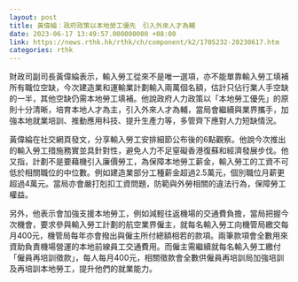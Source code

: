 ```yaml
---
layout: post
title: 黃偉綸：政府政策以本地勞工優先　引入外來人才為輔
date: 2023-06-17 13:49:57.000000000 +08:00
link: https://news.rthk.hk/rthk/ch/component/k2/1705232-20230617.htm
categories: rthk
---
```


財政司副司長黃偉綸表示，輸入勞工從來不是唯一選項，亦不能單靠輸入勞工填補所有職位空缺，今次建造業和運輸業計劃輸入兩萬個名額，估計只佔行業人手空缺的一半，其他空缺仍需本地勞工填補。他說政府人力政策以「本地勞工優先」的原則十分清晰，培育本地人才為主，引入外來人才為輔，當局會繼續與業界攜手，加強本地就業培訓、推動應用科技、提升生產力等，多管齊下應對人力短缺情況。

黃偉綸在社交網頁發文，分享輸入勞工安排細節公布後的6點觀察。他說今次推出的輸入勞工措施務實並具針對性，避免人力不足窒礙香港復蘇和經濟發展步伐。他又指，計劃不是要藉機引入廉價勞工，為保障本地勞工薪金，輸入勞工的工資不可低於相關職位的中位數。例如建造業部分工種薪金超過2.5萬元，個別職位月薪更超過4萬元。當局亦會嚴打剋扣工資問題，防範與外勞相關的違法行為，保障勞工權益。

另外，他表示會加強支援本地勞工，例如減輕往返機場的交通費負擔，當局把握今次機會，要求參與輸入勞工計劃的航空業界僱主，就每名輸入勞工向機管局繳交每月400元，機管局每年亦會撥出與僱主所付總額相若的款項。兩筆款項會全數用來資助負責機場營運的本地前線員工交通費用。而僱主需繼續就每名輸入勞工繳付「僱員再培訓徵款」，每人每月400元，相關徵款會全數供僱員再培訓局加強培訓及再培訓本地勞工，提升他們的就業能力。
